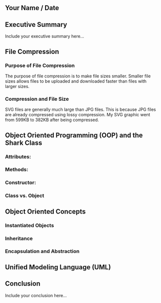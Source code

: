 ## Your Name / Date

## Executive Summary 
Include your executive summary here...

## File Compression
### Purpose of File Compression
The purpose of file compression is to make file sizes smaller. Smaller file sizes allows files to be uploaded and downloaded faster than files with larger sizes.
### Compression and File Size
SVG files are generally much large than JPG files. This is because JPG files are already compressed using lossy compression. My SVG graphic went from 599KB to 382KB after being compressed.

## Object Oriented Programming (OOP) and the Shark Class
### Attributes:
### Methods:
### Constructor:
### Class vs. Object

## Object Oriented Concepts
### Instantiated Objects
### Inheritance
### Encapsulation and Abstraction

## Unified Modeling Language (UML)

## Conclusion
Include your conclusion here...
